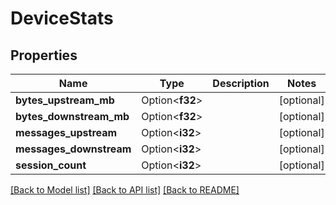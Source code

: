 # DeviceStats

## Properties

Name | Type | Description | Notes
------------ | ------------- | ------------- | -------------
**bytes_upstream_mb** | Option<**f32**> |  | [optional]
**bytes_downstream_mb** | Option<**f32**> |  | [optional]
**messages_upstream** | Option<**i32**> |  | [optional]
**messages_downstream** | Option<**i32**> |  | [optional]
**session_count** | Option<**i32**> |  | [optional]

[[Back to Model list]](../README.md#documentation-for-models) [[Back to API list]](../README.md#documentation-for-api-endpoints) [[Back to README]](../README.md)


